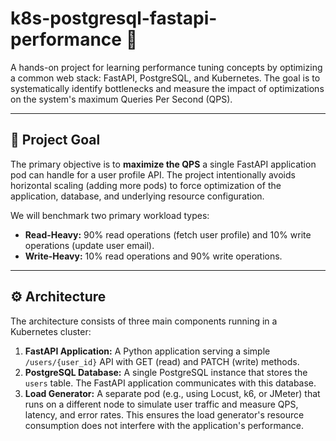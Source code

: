 # k8s-postgresql-fastapi-performance 🚀

A hands-on project for learning performance tuning concepts by optimizing a common web stack: FastAPI, PostgreSQL, and Kubernetes. The goal is to systematically identify bottlenecks and measure the impact of optimizations on the system's maximum Queries Per Second (QPS).

---

## 🎯 Project Goal

The primary objective is to **maximize the QPS** a single FastAPI application pod can handle for a user profile API. The project intentionally avoids horizontal scaling (adding more pods) to force optimization of the application, database, and underlying resource configuration.

We will benchmark two primary workload types:
* **Read-Heavy:** 90% read operations (fetch user profile) and 10% write operations (update user email).
* **Write-Heavy:** 10% read operations and 90% write operations.

---

## ⚙️ Architecture

The architecture consists of three main components running in a Kubernetes cluster:

1.  **FastAPI Application:** A Python application serving a simple `/users/{user_id}` API with GET (read) and PATCH (write) methods.
2.  **PostgreSQL Database:** A single PostgreSQL instance that stores the `users` table. The FastAPI application communicates with this database.
3.  **Load Generator:** A separate pod (e.g., using Locust, k6, or JMeter) that runs on a different node to simulate user traffic and measure QPS, latency, and error rates. This ensures the load generator's resource consumption does not interfere with the application's performance.